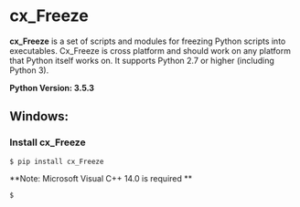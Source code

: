 # cx_Freeze

**cx_Freeze** is a set of scripts and modules for freezing Python scripts into executables. Cx_Freeze is cross platform and should work on any platform that Python itself works on. It supports Python 2.7 or higher (including Python 3).

**Python Version: 3.5.3**

## Windows:

### Install cx_Freeze 

    $ pip install cx_Freeze

**Note: Microsoft Visual C++ 14.0 is required **

    $


